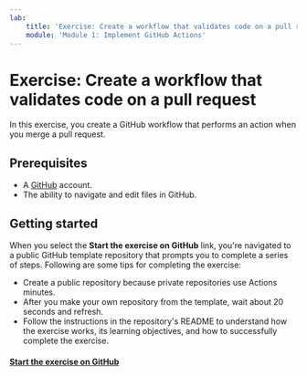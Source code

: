 ```yaml
---
lab:
    title: 'Exercise: Create a workflow that validates code on a pull request'
    module: 'Module 1: Implement GitHub Actions'
---
```


# Exercise: Create a workflow that validates code on a pull request

In this exercise, you create a GitHub workflow that performs an action when you merge a pull request.

## Prerequisites

* A [GitHub](https://github.com?azure-portal=true) account.
* The ability to navigate and edit files in GitHub.

## Getting started

When you select the **Start the exercise on GitHub** link, you're navigated to a public GitHub template repository that prompts you to complete a series of steps. Following are some tips for completing the exercise:

* Create a public repository because private repositories use Actions minutes.
* After you make your own repository from the template, wait about 20 seconds and refresh.
* Follow the instructions in the repository's README to understand how the exercise works, its learning objectives, and how to successfully complete the exercise.

#### [Start the exercise on GitHub](https://github.com/skills/hello-github-actions)
